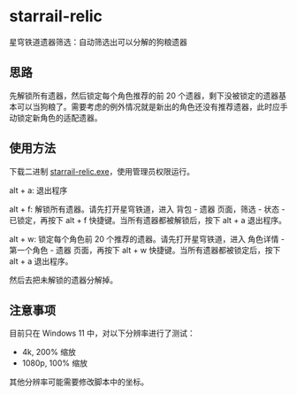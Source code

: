 # starrail-relic

星穹铁道遗器筛选：自动筛选出可以分解的狗粮遗器

## 思路

先解锁所有遗器，然后锁定每个角色推荐的前 20 个遗器，剩下没被锁定的遗器基本可以当狗粮了。需要考虑的例外情况就是新出的角色还没有推荐遗器，此时应手动锁定新角色的适配遗器。

## 使用方法

下载二进制 [starrail-relic.exe](https://github.com/117503445/starrail-relic/releases/latest/download/starrail-relic.exe)，使用管理员权限运行。

alt + a: 退出程序

alt + f: 解锁所有遗器。请先打开星穹铁道，进入 背包 - 遗器 页面，筛选 - 状态 - 已锁定，再按下 alt + f 快捷键。当所有遗器都被解锁后，按下 alt + a 退出程序。

alt + w: 锁定每个角色前 20 个推荐的遗器。请先打开星穹铁道，进入 角色详情 - 第一个角色 - 遗器 页面，再按下 alt + w 快捷键。当所有遗器都被锁定后，按下 alt + a 退出程序。

然后去把未解锁的遗器分解掉。

## 注意事项

目前只在 Windows 11 中，对以下分辨率进行了测试：

- 4k, 200% 缩放
- 1080p, 100% 缩放

其他分辨率可能需要修改脚本中的坐标。
